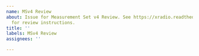 ```yaml
---
name: MSv4 Review
about: Issue for Measurement Set v4 Review. See https://xradio.readthedocs.io/en/latest/
  for review instructions.
title: ''
labels: MSv4 Review
assignees: ''

---
```



